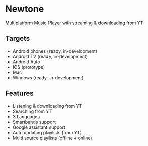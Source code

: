 # Newtone
Multiplatform Music Player with streaming & downloading from YT

## Targets
- Android phones (ready, in-development)
- Android TV (ready, in-development)
- Android Auto
- IOS (prototype)
- Mac
- Windows (ready, in-development)

## Features

- Listening & downloading from YT
- Searching from YT
- 3 Languages
- Smartbands support
- Google assistant support
- Auto updating playlists (from YT)
- Multi source playlists (offline + online)